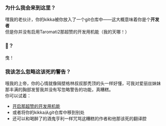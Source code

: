 ### 为什么我会来到这里？  
嘿我的老伙计，你的kikka被你放入了一个git仓库中——这大概意味着你是个**开发者**  
但是你并没有启用Taromati2那超赞的开发用机能（我的天哪！）  

### 🐴？  
曳！  

### 我该怎么忽略这该死的警告？  
哦我的上帝，你的心情就像隔壁格林叔叔那秃顶的头一样好懂，可我对爱丽丝妹妹那丰满的胸部发誓我并没有写忽略警告的功能，真糟糕。  
你可以试着：  
- [开启那超赞的开发用机能]( ../entry_guidance.md#%E5%85%B3%E4%BA%8Etaromati2 )  
- 或者将你的kikka从git仓库中移到别处  
- 还可以和喝醉了的酒鬼亨利一样咒骂这糟糕的作者和他那该死的翻译腔  

